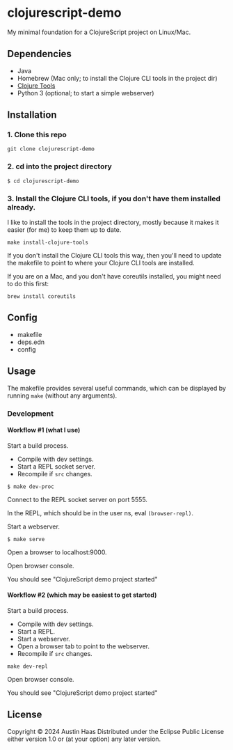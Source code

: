 # clojurescript-demo

My minimal foundation for a ClojureScript project on Linux/Mac.

## Dependencies

* Java
* Homebrew (Mac only; to install the Clojure CLI tools in the project dir)
* [Clojure Tools](https://clojure.org/releases/tools)
* Python 3 (optional; to start a simple webserver)

## Installation

### 1. Clone this repo
``` shell
git clone clojurescript-demo
```
### 2. cd into the project directory
``` shell
$ cd clojurescript-demo
```
### 3. Install the Clojure CLI tools, if you don't have them installed already.
I like to install the tools in the project directory, mostly because it makes it easier (for me) to keep them up to date.

``` shell
make install-clojure-tools
```

If you don't install the Clojure CLI tools this way, then you'll need to update the makefile to point to where your Clojure CLI tools are installed.

If you are on a Mac, and you don't have coreutils installed, you might need to do this first:
``` shell
brew install coreutils
```

## Config

* makefile
* deps.edn
* config

## Usage

The makefile provides several useful commands, which can be displayed by running `make` (without any arguments).

### Development

#### Workflow #1 (what I use)

Start a build process.

* Compile with dev settings.
* Start a REPL socket server.
* Recompile if `src` changes.

```
$ make dev-proc
```
Connect to the REPL socket server on port 5555.

In the REPL, which should be in the user ns, eval `(browser-repl)`.

Start a webserver.
```
$ make serve
```

Open a browser to localhost:9000.

Open browser console.

You should see "ClojureScript demo project started"

#### Workflow #2 (which may be easiest to get started)


Start a build process.

* Compile with dev settings.
* Start a REPL.
* Start a webserver.
* Open a browser tab to point to the webserver.
* Recompile if `src` changes.

```
make dev-repl
```
Open browser console.

You should see "ClojureScript demo project started"

## License

Copyright © 2024 Austin Haas
Distributed under the Eclipse Public License either version 1.0 or (at
your option) any later version.
